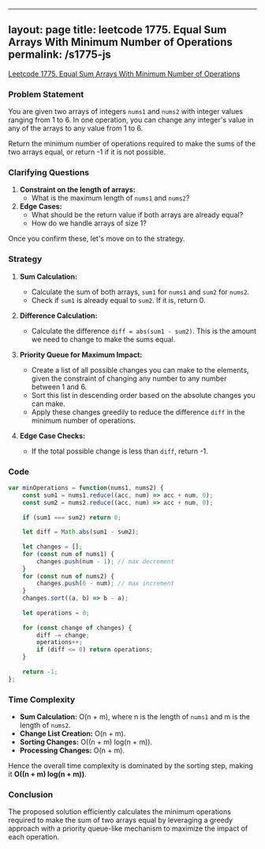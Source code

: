 
---
layout: page
title: leetcode 1775. Equal Sum Arrays With Minimum Number of Operations
permalink: /s1775-js
---
[Leetcode 1775. Equal Sum Arrays With Minimum Number of Operations](https://algoadvance.github.io/algoadvance/l1775)
### Problem Statement

You are given two arrays of integers `nums1` and `nums2` with integer values ranging from 1 to 6. In one operation, you can change any integer's value in any of the arrays to any value from 1 to 6.

Return the minimum number of operations required to make the sums of the two arrays equal, or return -1 if it is not possible.

### Clarifying Questions

1. **Constraint on the length of arrays:**
   - What is the maximum length of `nums1` and `nums2`?
2. **Edge Cases:**
   - What should be the return value if both arrays are already equal?
   - How do we handle arrays of size 1?

Once you confirm these, let's move on to the strategy.

### Strategy

1. **Sum Calculation:**
   - Calculate the sum of both arrays, `sum1` for `nums1` and `sum2` for `nums2`.
   - Check if `sum1` is already equal to `sum2`. If it is, return 0.

2. **Difference Calculation:**
   - Calculate the difference `diff = abs(sum1 - sum2)`. This is the amount we need to change to make the sums equal.

3. **Priority Queue for Maximum Impact:**
   - Create a list of all possible changes you can make to the elements, given the constraint of changing any number to any number between 1 and 6.
   - Sort this list in descending order based on the absolute changes you can make.
   - Apply these changes greedily to reduce the difference `diff` in the minimum number of operations.

4. **Edge Case Checks:**
   - If the total possible change is less than `diff`, return -1.

### Code

```javascript
var minOperations = function(nums1, nums2) {
    const sum1 = nums1.reduce((acc, num) => acc + num, 0);
    const sum2 = nums2.reduce((acc, num) => acc + num, 0);
    
    if (sum1 === sum2) return 0;
    
    let diff = Math.abs(sum1 - sum2);
    
    let changes = [];
    for (const num of nums1) {
        changes.push(num - 1); // max decrement
    }
    for (const num of nums2) {
        changes.push(6 - num); // max increment
    }
    changes.sort((a, b) => b - a);
    
    let operations = 0;
    
    for (const change of changes) {
        diff -= change;
        operations++;
        if (diff <= 0) return operations;
    }
    
    return -1;
};
```

### Time Complexity

- **Sum Calculation:** O(n + m), where n is the length of `nums1` and m is the length of `nums2`.
- **Change List Creation:** O(n + m).
- **Sorting Changes:** O((n + m) log(n + m)).
- **Processing Changes:** O(n + m).

Hence the overall time complexity is dominated by the sorting step, making it **O((n + m) log(n + m))**.

### Conclusion

The proposed solution efficiently calculates the minimum operations required to make the sum of two arrays equal by leveraging a greedy approach with a priority queue-like mechanism to maximize the impact of each operation.
